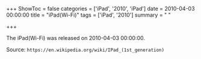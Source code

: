 +++
ShowToc = false
categories = ['iPad', '2010', 'iPad']
date = 2010-04-03 00:00:00
title = "iPad(Wi-Fi)"
tags = ['iPad', '2010']
summary = " "

+++

The iPad(Wi-Fi) was released on 2010-04-03 00:00:00.

Source: `https://en.wikipedia.org/wiki/IPad_(1st_generation)`
